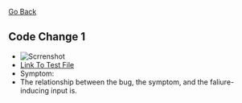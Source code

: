 [Go Back](https://bridgettezagrebin.github.io/cse15l-lab-reports/)

## Code Change 1

* ![Scrrenshot]()
* [Link To Test File]()
* Symptom: 
  ![]()
* The relationship between the bug, the symptom, and the faliure-inducing input is.
